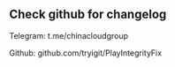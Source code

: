 ## Check github for changelog

Telegram:
t.me/chinacloudgroup

Github:
github.com/tryigit/PlayIntegrityFix
